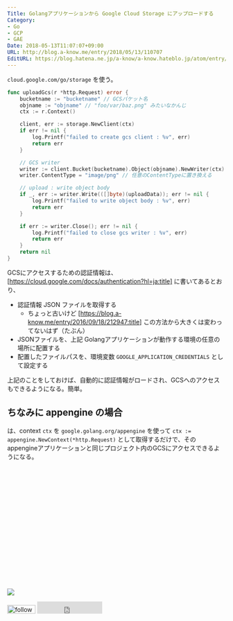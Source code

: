 ```yaml
---
Title: Golangアプリケーションから Google Cloud Storage にアップロードする
Category:
- Go
- GCP
- GAE
Date: 2018-05-13T11:07:07+09:00
URL: http://blog.a-know.me/entry/2018/05/13/110707
EditURL: https://blog.hatena.ne.jp/a-know/a-know.hateblo.jp/atom/entry/17391345971644016302
---
```


`cloud.google.com/go/storage` を使う。

```go
func uploadGcs(r *http.Request) error {
	bucketname := "bucketname" // GCSバケット名
	objname := "objname" // "foo/var/baz.png" みたいなかんじ
    ctx := r.Context()

	client, err := storage.NewClient(ctx)
    if err != nil {
        log.Printf("failed to create gcs client : %v", err)
        return err
    }

	// GCS writer
	writer := client.Bucket(bucketname).Object(objname).NewWriter(ctx)
	writer.ContentType = "image/png" // 任意のContentTypeに置き換える

	// upload : write object body
	if _, err := writer.Write(([]byte)(uploadData)); err != nil {
        log.Printf("failed to write object body : %v", err)
        return err
	}

	if err := writer.Close(); err != nil {
        log.Printf("failed to close gcs writer : %v", err)
        return err
	}
	return nil
}
```

GCSにアクセスするための認証情報は、[https://cloud.google.com/docs/authentication?hl=ja:title] に書いてあるとおり、

- 認証情報 JSON ファイルを取得する
    - ちょっと古いけど [https://blog.a-know.me/entry/2016/09/18/212947:title] この方法から大きくは変わってないはず（たぶん）
- JSONファイルを、上記 Golangアプリケーションが動作する環境の任意の場所に配置する
- 配置したファイルパスを、環境変数 `GOOGLE_APPLICATION_CREDENTIALS` として設定する


上記のことをしておけば、自動的に認証情報がロードされ、GCSへのアクセスもできるようになる。簡単。


## ちなみに appengine の場合
は、context `ctx` を `google.golang.org/appengine` を使って `ctx := appengine.NewContext(*http.Request)` として取得するだけで、その appengineアプリケーションと同じプロジェクト内のGCSにアクセスできるようになる。

<div>
<br>
<script async src="//pagead2.googlesyndication.com/pagead/js/adsbygoogle.js"></script>
<!-- article-bottom2 -->
<ins class="adsbygoogle"
     style="display:inline-block;width:300px;height:250px"
     data-ad-client="ca-pub-3463034538369189"
     data-ad-slot="5274552934"></ins>
<script>
(adsbygoogle = window.adsbygoogle || []).push({});
</script>

<a href="http://bit.ly/grass-graph" target='blank' rel="nofollow"><img src="https://cdn-ak.f.st-hatena.com/images/fotolife/a/a-know/20170405/20170405220342.png"></a>
<br>
</div>

<div>
<a href='http://cloud.feedly.com/#subscription%2Ffeed%2Fhttp%3A%2F%2Fblog.a-know.me%2Ffeed'  target='blank'><img id='feedlyFollow' src='http://s3.feedly.com/img/follows/feedly-follow-rectangle-volume-small_2x.png' alt='follow us in feedly' width='65' height='20'></a>



<iframe src="http://blog.hatena.ne.jp/a-know/a-know.hateblo.jp/subscribe/iframe" allowtransparency="true" frameborder="0" scrolling="no" width="150" height="28"></iframe>
</div>
